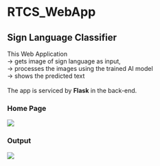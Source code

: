 # RTCS_WebApp
<h2>Sign Language Classifier</h2>


This Web Application <br>
 -> gets image of sign language as input, <br>
 -> processes the images using the trained AI model <br>
 -> shows the predicted text <br>
 <br>
 The app is serviced by <b>Flask</b> in the back-end.
 
 <h3>Home Page</h3>
 <img src="https://github.com/JessicaJudith/RTCS_WebApp/tree/main/uploads/homepage.png">
 
 <h3> Output </h3>
<img src="https://github.com/JessicaJudith/RTCS_WebApp/tree/main/uploads/output.png">

